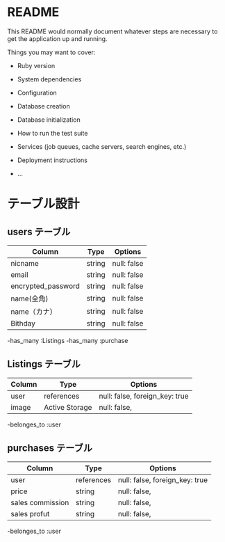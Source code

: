 # README

This README would normally document whatever steps are necessary to get the
application up and running.

Things you may want to cover:

* Ruby version

* System dependencies

* Configuration

* Database creation

* Database initialization

* How to run the test suite

* Services (job queues, cache servers, search engines, etc.)

* Deployment instructions

* ...

# テーブル設計

## users テーブル

| Column             | Type    | Options     |
| ------------------ | ------   | ----------- |
| nicname            | string | null: false |
| email              | string | null: false |
| encrypted_password | string | null: false |
| name(全角)　　　　   | string | null: false |
| name（カナ）        | string | null: false |
| Bithday            | string | null: false |

-has_many :Listings
-has_many :purchase

## Listings テーブル

| Column | Type            | Options                        |
| ------ | ----------      | ------------------------------ |
| user   | references      | null: false, foreign_key: true |
| image  | Active Storage  | null: false,                   |

-belonges_to :user

## purchases テーブル

| Column             | Type       | Options                        |
| -------            | ---------- | ------------------------------ |
| user               | references | null: false, foreign_key: true |
| price              | string     | null: false,                   |
| sales commission   | string     | null: false,                   |
| sales profut       | string     | null: false,                   |

-belonges_to :user
